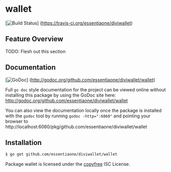wallet
======

[![Build Status](https://travis-ci.org/essentiaone/diviwallet.png?branch=master)]
(https://travis-ci.org/essentiaone/diviwallet)

## Feature Overview

TODO: Flesh out this section

## Documentation

[![GoDoc](https://godoc.org/github.com/essentiaone/diviwallet/wallet?status.png)]
(http://godoc.org/github.com/essentiaone/diviwallet/wallet)

Full `go doc` style documentation for the project can be viewed online without
installing this package by using the GoDoc site here:
http://godoc.org/github.com/essentiaone/diviwallet/wallet

You can also view the documentation locally once the package is installed with
the `godoc` tool by running `godoc -http=":6060"` and pointing your browser to
http://localhost:6060/pkg/github.com/essentiaone/diviwallet/wallet

## Installation

```bash
$ go get github.com/essentiaone/diviwallet/wallet
```

Package wallet is licensed under the [copyfree](http://copyfree.org) ISC
License.
